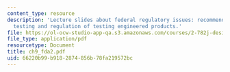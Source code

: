 ```yaml
---
content_type: resource
description: 'Lecture slides about federal regulatory issues: recommended biocompatibility
  testing and regulation of testing engineered products.'
file: https://ol-ocw-studio-app-qa.s3.amazonaws.com/courses/2-782j-design-of-medical-devices-and-implants-spring-2006/66220b99b9182874856b78fa219572bc_ch9_fda2.pdf
file_type: application/pdf
resourcetype: Document
title: ch9_fda2.pdf
uid: 66220b99-b918-2874-856b-78fa219572bc
---
```

